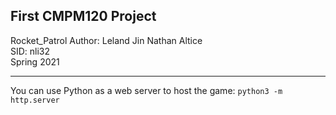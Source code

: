 ## First CMPM120 Project 
Rocket_Patrol 
Author: Leland Jin  Nathan Altice\
SID:    nli32 \
Spring 2021  

---

You can use Python as a web server to host the game:
`python3 -m http.server`
